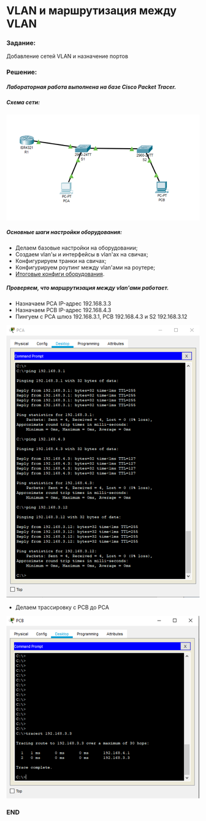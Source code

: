 # VLAN и маршрутизация между VLAN

###  Задание:
Добавление сетей VLAN и назначение портов

###  Решение:

##### Лабораторная работа выполнена на базе Cisco Packet Tracer.

##### Схема сети:

![](https://github.com/irvin232/OTUS-network-engineer/blob/master/labs/lab01/network%20topology.png)

##### Основные шаги настройки оборудования:
- Делаем базовые настройки на оборудовании;
- Создаем vlan'ы и интерфейсы в vlan'ах на свичах;
- Конфигурируем транки на свичах;
- Конфигурируем роутинг между vlan'ами на роутере;
- [Итоговые конфиги оборудования](https://github.com/irvin232/OTUS-network-engineer/tree/master/labs/lab01/Configs).

##### Проверяем, что маршрутизация между vlan'ами работает.
- Назначаем PCA IP-адрес 192.168.3.3
- Назначаем PCB IP-адрес 192.168.4.3
- Пингуем с PCA шлюз 192.168.3.1, PCB 192.168.4.3 и S2 192.168.3.12

![](https://github.com/irvin232/OTUS-network-engineer/blob/master/labs/lab01/Ping%20from%20PCA.png)

- Делаем трассировку с PCB до PCA

![](https://github.com/irvin232/OTUS-network-engineer/blob/master/labs/lab01/Tracert%20from%20PCB.png)

###  END

